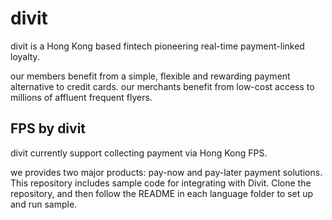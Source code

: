 # divit

divit is a Hong Kong based fintech pioneering real-time payment-linked loyalty.

our members benefit from a simple, flexible and rewarding payment alternative to credit cards. our merchants benefit from low-cost access to millions of affluent frequent flyers.


## FPS by divit

divit currently support collecting payment via Hong Kong FPS. 

we provides two major products: pay-now and pay-later payment solutions. This repository includes sample code for integrating with Divit. Clone the repository, and then follow the README in each language folder to set up and run sample.
